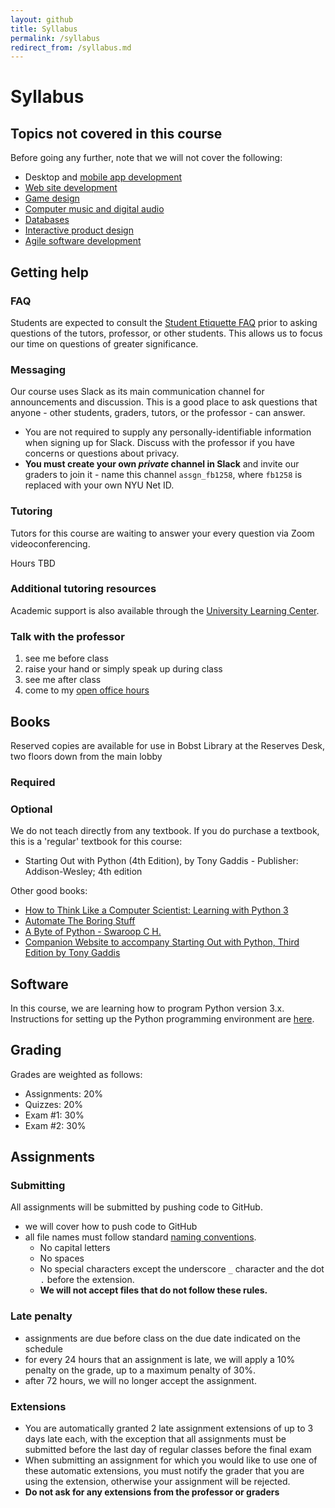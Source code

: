 ```yaml
---
layout: github
title: Syllabus
permalink: /syllabus
redirect_from: /syllabus.md
---
```


# Syllabus

## Topics not covered in this course

Before going any further, note that we will not cover the following:

- Desktop and [mobile app development](https://knowledge.kitchen/Android_mobile_app_development)
- [Web site development](https://knowledge.kitchen/:Category:_Web_Development)
- [Game design](https://knowledge.kitchen/Interactive_programming_with_Processing)
- [Computer music and digital audio](https://knowledge.kitchen/Digital_Audio)
- [Databases](https://knowledge.kitchen/:Category:Database_Design)
- [Interactive product design](https://knowledge.kitchen/:Category:Physical_Computing)
- [Agile software development](https://knowledge.kitchen/Agile_Software_Development_Course_Schedule)

## Getting help

### FAQ

Students are expected to consult the [Student Etiquette FAQ](./etiquette) prior to asking questions of the tutors, professor, or other students. This allows us to focus our time on questions of greater significance.

### Messaging

Our course uses Slack as its main communication channel for announcements and discussion. This is a good place to ask questions that anyone - other students, graders, tutors, or the professor - can answer.

- You are not required to supply any personally-identifiable information when signing up for Slack. Discuss with the professor if you have concerns or questions about privacy.
- **You must create your own _private_ channel in Slack** and invite our graders to join it - name this channel `assgn_fb1258`, where `fb1258` is replaced with your own NYU Net ID.

### Tutoring

Tutors for this course are waiting to answer your every question via Zoom videoconferencing.

Hours TBD

### Additional tutoring resources

Academic support is also available through the [University Learning Center](http://www.nyu.edu/ulc).

### Talk with the professor

1.  see me before class
1.  raise your hand or simply speak up during class
1.  see me after class
1.  come to my [open office hours](https://knowledge.kitchen/Amos_Bloomberg#Contact_Info)

## Books

Reserved copies are available for use in Bobst Library at the Reserves Desk, two floors down from the main lobby

### Required

### Optional

We do not teach directly from any textbook. If you do purchase a textbook, this is a 'regular' textbook for this course:

- Starting Out with Python (4th Edition), by Tony Gaddis - Publisher: Addison-Wesley; 4th edition

Other good books:

- [How to Think Like a Computer Scientist: Learning with Python 3](http://openbookproject.net/thinkcs/python/english3e/)
- [Automate The Boring Stuff](https://automatetheboringstuff.com/)
- [A Byte of Python - Swaroop C H.](http://www.swaroopch.com/notes/Python)
- [Companion Website to accompany Starting Out with Python, Third Edition by Tony Gaddis](http://wps.pearsoned.com/ecs_gaddis_sowpython_3/)

## Software

In this course, we are learning how to program Python version 3.x. Instructions for setting up the Python programming environment are [here](setup-python-vscode).

## Grading

Grades are weighted as follows:

- Assignments: 20%
- Quizzes: 20%
- Exam #1: 30%
- Exam #2: 30%

## Assignments

### Submitting

All assignments will be submitted by pushing code to GitHub.

- we will cover how to push code to GitHub
- all file names must follow standard [naming conventions](basic-computer-concepts#file-names).
  - No capital letters
  - No spaces
  - No special characters except the underscore `_` character and the dot `.` before the extension.
  - **We will not accept files that do not follow these rules.**

### Late penalty

- assignments are due before class on the due date indicated on the schedule
- for every 24 hours that an assignment is late, we will apply a 10% penalty on the grade, up to a maximum penalty of 30%.
- after 72 hours, we will no longer accept the assignment.

### Extensions

- You are automatically granted 2 late assignment extensions of up to 3 days late each, with the exception that all assignments must be submitted before the last day of regular classes before the final exam
- When submitting an assignment for which you would like to use one of these automatic extensions, you must notify the grader that you are using the extension, otherwise your assignment will be rejected.
- **Do not ask for any extensions from the professor or graders**
